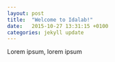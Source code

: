 ```yaml
---
layout: post
title:  "Welcome to Idalab!"
date:   2015-10-27 13:31:15 +0100
categories: jekyll update
---
```

Lorem ipsum, lorem ipsum

